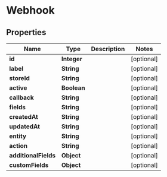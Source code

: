 

# Webhook

## Properties

Name | Type | Description | Notes
------------ | ------------- | ------------- | -------------
**id** | **Integer** |  |  [optional]
**label** | **String** |  |  [optional]
**storeId** | **String** |  |  [optional]
**active** | **Boolean** |  |  [optional]
**callback** | **String** |  |  [optional]
**fields** | **String** |  |  [optional]
**createdAt** | **String** |  |  [optional]
**updatedAt** | **String** |  |  [optional]
**entity** | **String** |  |  [optional]
**action** | **String** |  |  [optional]
**additionalFields** | **Object** |  |  [optional]
**customFields** | **Object** |  |  [optional]




